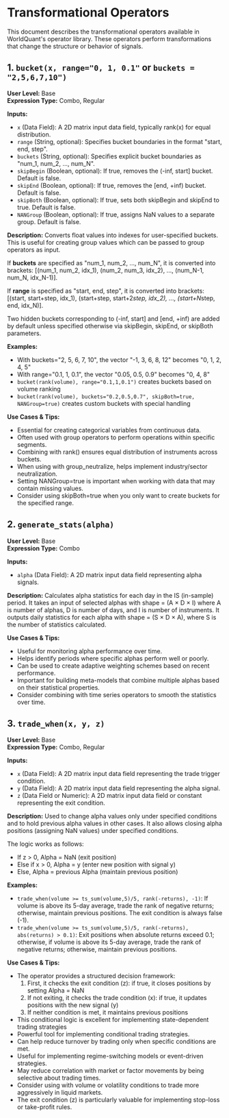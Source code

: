 # Transformational Operators

This document describes the transformational operators available in WorldQuant's operator library. These operators perform transformations that change the structure or behavior of signals.

## 1. `bucket(x, range="0, 1, 0.1"` or `buckets = "2,5,6,7,10")`

**User Level:** Base  
**Expression Type:** Combo, Regular

**Inputs:**
- `x` (Data Field): A 2D matrix input data field, typically rank(x) for equal distribution.
- `range` (String, optional): Specifies bucket boundaries in the format "start, end, step". 
- `buckets` (String, optional): Specifies explicit bucket boundaries as "num_1, num_2, ..., num_N".
- `skipBegin` (Boolean, optional): If true, removes the (-inf, start] bucket. Default is false.
- `skipEnd` (Boolean, optional): If true, removes the [end, +inf) bucket. Default is false.
- `skipBoth` (Boolean, optional): If true, sets both skipBegin and skipEnd to true. Default is false.
- `NANGroup` (Boolean, optional): If true, assigns NaN values to a separate group. Default is false.

**Description:**
Converts float values into indexes for user-specified buckets. This is useful for creating group values which can be passed to group operators as input.

If **buckets** are specified as "num_1, num_2, …, num_N", it is converted into brackets: [(num_1, num_2, idx_1), (num_2, num_3, idx_2), ..., (num_N-1, num_N, idx_N-1)].

If **range** is specified as "start, end, step", it is converted into brackets: [(start, start+step, idx_1), (start+step, start+2*step, idx_2), ..., (start+N*step, end, idx_N)].

Two hidden buckets corresponding to (-inf, start] and [end, +inf) are added by default unless specified otherwise via skipBegin, skipEnd, or skipBoth parameters.

**Examples:**
- With buckets="2, 5, 6, 7, 10", the vector "-1, 3, 6, 8, 12" becomes "0, 1, 2, 4, 5"
- With range="0.1, 1, 0.1", the vector "0.05, 0.5, 0.9" becomes "0, 4, 8"
- `bucket(rank(volume), range="0.1,1,0.1")` creates buckets based on volume ranking
- `bucket(rank(volume), buckets="0.2,0.5,0.7", skipBoth=true, NANGroup=true)` creates custom buckets with special handling

**Use Cases & Tips:**
- Essential for creating categorical variables from continuous data.
- Often used with group operators to perform operations within specific segments.
- Combining with rank() ensures equal distribution of instruments across buckets.
- When using with group_neutralize, helps implement industry/sector neutralization.
- Setting NANGroup=true is important when working with data that may contain missing values.
- Consider using skipBoth=true when you only want to create buckets for the specified range.

## 2. `generate_stats(alpha)`

**User Level:** Base  
**Expression Type:** Combo

**Inputs:**
- `alpha` (Data Field): A 2D matrix input data field representing alpha signals.

**Description:**
Calculates alpha statistics for each day in the IS (in-sample) period. It takes an input of selected alphas with shape = (A × D × I) where A is number of alphas, D is number of days, and I is number of instruments. It outputs daily statistics for each alpha with shape = (S × D × A), where S is the number of statistics calculated.

**Use Cases & Tips:**
- Useful for monitoring alpha performance over time.
- Helps identify periods where specific alphas perform well or poorly.
- Can be used to create adaptive weighting schemes based on recent performance.
- Important for building meta-models that combine multiple alphas based on their statistical properties.
- Consider combining with time series operators to smooth the statistics over time.

## 3. `trade_when(x, y, z)`

**User Level:** Base  
**Expression Type:** Combo, Regular

**Inputs:**
- `x` (Data Field): A 2D matrix input data field representing the trade trigger condition.
- `y` (Data Field): A 2D matrix input data field representing the alpha signal.
- `z` (Data Field or Numeric): A 2D matrix input data field or constant representing the exit condition.

**Description:**
Used to change alpha values only under specified conditions and to hold previous alpha values in other cases. It also allows closing alpha positions (assigning NaN values) under specified conditions.

The logic works as follows:
- If z > 0, Alpha = NaN (exit position)
- Else if x > 0, Alpha = y (enter new position with signal y)
- Else, Alpha = previous Alpha (maintain previous position)

**Examples:**
- `trade_when(volume >= ts_sum(volume,5)/5, rank(-returns), -1)`: If volume is above its 5-day average, trade the rank of negative returns; otherwise, maintain previous positions. The exit condition is always false (-1).
- `trade_when(volume >= ts_sum(volume,5)/5, rank(-returns), abs(returns) > 0.1)`: Exit positions when absolute returns exceed 0.1; otherwise, if volume is above its 5-day average, trade the rank of negative returns; otherwise, maintain previous positions.

**Use Cases & Tips:**
- The operator provides a structured decision framework:
  1. First, it checks the exit condition (z): if true, it closes positions by setting Alpha = NaN
  2. If not exiting, it checks the trade condition (x): if true, it updates positions with the new signal (y)
  3. If neither condition is met, it maintains previous positions
- This conditional logic is excellent for implementing state-dependent trading strategies
- Powerful tool for implementing conditional trading strategies.
- Can help reduce turnover by trading only when specific conditions are met.
- Useful for implementing regime-switching models or event-driven strategies.
- May reduce correlation with market or factor movements by being selective about trading times.
- Consider using with volume or volatility conditions to trade more aggressively in liquid markets.
- The exit condition (z) is particularly valuable for implementing stop-loss or take-profit rules. 